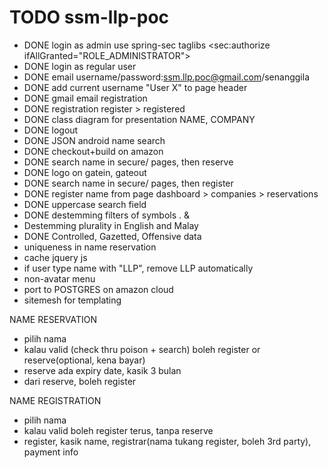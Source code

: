 TODO ssm-llp-poc
===========
- DONE login as admin use spring-sec taglibs  <sec:authorize ifAllGranted="ROLE_ADMINISTRATOR">
- DONE login as regular user
- DONE email username/password:ssm.llp.poc@gmail.com/senanggila
- DONE add current username "User X" to page header
- DONE gmail email registration
- DONE registration     register > registered
- DONE class diagram for presentation NAME, COMPANY
- DONE logout
- DONE JSON android name search
- DONE checkout+build on amazon
- DONE search name in secure/ pages, then reserve
- DONE logo on gatein, gateout
- DONE search name in secure/ pages, then register
- DONE register name from page dashboard > companies > reservations
- DONE uppercase search field
- DONE destemming filters of symbols . &
- Destemming plurality in English and Malay
- DONE Controlled, Gazetted, Offensive data
- uniqueness in name reservation
- cache jquery js
- if user type name with "LLP", remove LLP automatically
- non-avatar menu
- port to POSTGRES on amazon cloud
- sitemesh for templating

NAME RESERVATION
 - pilih nama
 - kalau valid (check thru poison + search) boleh register or reserve(optional, kena bayar)
 - reserve ada expiry date, kasik 3 bulan
 - dari reserve, boleh register

NAME REGISTRATION
 - pilih nama
 - kalau valid boleh register terus, tanpa reserve
 - register, kasik name, registrar(nama tukang register, boleh 3rd party), payment info
